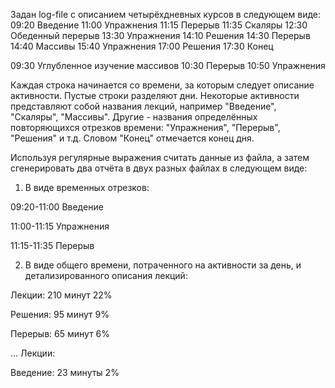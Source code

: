 Задан log-file с описанием четырёхдневных курсов в следующем виде:
  09:20 Введение
  11:00 Упражнения
  11:15 Перерыв
  11:35 Скаляры
  12:30 Обеденный перерыв
  13:30 Упражнения
  14:10 Решения
  14:30 Перерыв
  14:40 Массивы
  15:40 Упражнения
  17:00 Решения
  17:30 Конец
 
  09:30 Углубленное изучение массивов
  10:30 Перерыв
  10:50 Упражнения
 
  Каждая строка начинается со времени, за которым следует описание активности. Пустые строки разделяют дни.
  Некоторые активности представляют собой названия лекций, например "Введение", "Скаляры", "Массивы".
  Другие - названия определённых повторяющихся отрезков времени: "Упражнения", "Перерыв", "Решения" и т.д.
  Словом "Конец" отмечается конец дня.
 
  Используя регулярные выражения считать данные из файла, а затем сгенерировать два отчёта в двух разных файлах в следующем виде:
  
  1. В виде временных отрезков:
  
  09:20-11:00 Введение
  
  11:00-11:15 Упражнения
  
  11:15-11:35 Перерыв
 
   2. В виде общего времени, потраченного на активности за день, и детализированного описания лекций:
   
  Лекции: 210 минут 22%
  
  Решения: 95 минут 9%
  
  Перерыв: 65 минут 6%
   
  ...
   Лекции:
   
   Введение: 23 минуты 2%
 
